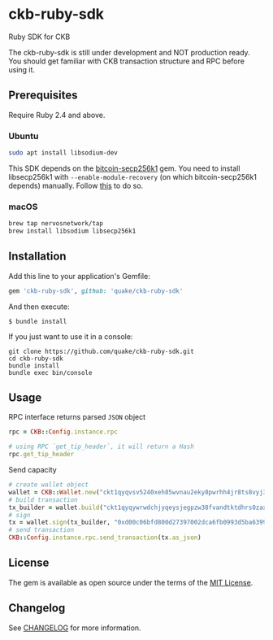 # ckb-ruby-sdk

Ruby SDK for CKB

The ckb-ruby-sdk is still under development and NOT production ready. You should get familiar with CKB transaction structure and RPC before using it.

## Prerequisites

Require Ruby 2.4 and above.

### Ubuntu

```bash
sudo apt install libsodium-dev
```

This SDK depends on the [bitcoin-secp256k1](https://github.com/cryptape/ruby-bitcoin-secp256k1) gem. You need to install libsecp256k1 with `--enable-module-recovery` (on which bitcoin-secp256k1 depends) manually. Follow [this](https://github.com/cryptape/ruby-bitcoin-secp256k1#prerequisite) to do so.

### macOS

```bash
brew tap nervosnetwork/tap
brew install libsodium libsecp256k1
```

## Installation

Add this line to your application's Gemfile:

```ruby
gem 'ckb-ruby-sdk', github: 'quake/ckb-ruby-sdk'
```

And then execute:

    $ bundle install

If you just want to use it in a console:

```
git clone https://github.com/quake/ckb-ruby-sdk.git
cd ckb-ruby-sdk
bundle install
bundle exec bin/console
```

## Usage

RPC interface returns parsed `JSON` object

```ruby
rpc = CKB::Config.instance.rpc

# using RPC `get_tip_header`, it will return a Hash
rpc.get_tip_header
```

Send capacity

```ruby
# create wallet object
wallet = CKB::Wallet.new("ckt1qyqvsv5240xeh85wvnau2eky8pwrhh4jr8ts8vyj37")
# build transaction
tx_builder = wallet.build("ckt1qyqywrwdchjyqeysjegpzw38fvandtktdhrs0zaxl4", 100_0000_0000)
# sign
tx = wallet.sign(tx_builder, "0xd00c06bfd800d27397002dca6fb0993d5ba6399b4238b2f29ee9deb97593d2bc".from_hex)
# send transaction
CKB::Config.instance.rpc.send_transaction(tx.as_json)
```

## License

The gem is available as open source under the terms of the [MIT License](https://opensource.org/licenses/MIT).

## Changelog

See [CHANGELOG](CHANGELOG.md) for more information.
